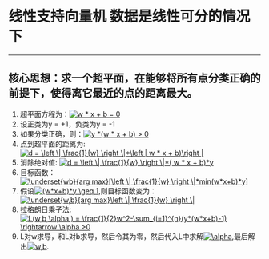 # 线性支持向量机   数据是线性可分的情况下
---
核心思想：求一个超平面，在能够将所有点分类正确的前提下，使得离它最近的点的距离最大。
---
1. 超平面方程为：<a href="https://www.codecogs.com/eqnedit.php?latex=w&space;*&space;x&space;&plus;&space;b&space;=&space;0" target="_blank"><img src="https://latex.codecogs.com/gif.latex?w&space;*&space;x&space;&plus;&space;b&space;=&space;0" title="w * x + b = 0" /></a>
2. 设正类为y = +1，负类为y = -1
3. 如果分类正确，则：<a href="https://www.codecogs.com/eqnedit.php?latex=y&space;*(w&space;*&space;x&space;&plus;&space;b)&space;>&space;0" target="_blank"><img src="https://latex.codecogs.com/gif.latex?y&space;*(w&space;*&space;x&space;&plus;&space;b)&space;>&space;0" title="y *(w * x + b) > 0" /></a>
4. 点到超平面的距离为: <a href="https://www.codecogs.com/eqnedit.php?latex=d&space;=&space;\left&space;\|&space;\frac{1}{w}&space;\right&space;\|*\left&space;|&space;w&space;*&space;x&space;&plus;&space;b)\right&space;|" target="_blank"><img src="https://latex.codecogs.com/gif.latex?d&space;=&space;\left&space;\|&space;\frac{1}{w}&space;\right&space;\|*\left&space;|&space;w&space;*&space;x&space;&plus;&space;b)\right&space;|" title="d = \left \| \frac{1}{w} \right \|*\left | w * x + b)\right |" /></a>
5. 消除绝对值: <a href="https://www.codecogs.com/eqnedit.php?latex=d&space;=&space;\left&space;\|&space;\frac{1}{w}&space;\right&space;\|*(&space;w&space;*&space;x&space;&plus;&space;b)*y" target="_blank"><img src="https://latex.codecogs.com/gif.latex?d&space;=&space;\left&space;\|&space;\frac{1}{w}&space;\right&space;\|*(&space;w&space;*&space;x&space;&plus;&space;b)*y" title="d = \left \| \frac{1}{w} \right \|*( w * x + b)*y" /></a>
6. 目标函数： <a href="https://www.codecogs.com/eqnedit.php?latex=\underset{wb}{arg&space;max}[\left&space;\|&space;\frac{1}{w}&space;\right&space;\|*min(w*x&plus;b)*y]" target="_blank"><img src="https://latex.codecogs.com/gif.latex?\underset{w,b}{arg&space;max}[\left&space;\|&space;\frac{1}{w}&space;\right&space;\|*min(w*x&plus;b)*y]" title="\underset{wb}{arg max}[\left \| \frac{1}{w} \right \|*min(w*x+b)*y]" /></a>
7. 假设<a href="https://www.codecogs.com/eqnedit.php?latex=(w*x&plus;b)*y&space;\geq&space;1" target="_blank"><img src="https://latex.codecogs.com/gif.latex?(w*x&plus;b)*y&space;\geq&space;1" title="(w*x+b)*y \geq 1" /></a>,则目标函数变为：<a href="https://www.codecogs.com/eqnedit.php?latex=\underset{w,b}{arg&space;max}\left&space;\|&space;\frac{1}{w}&space;\right&space;\|" target="_blank"><img src="https://latex.codecogs.com/gif.latex?\underset{w,b}{arg&space;max}\left&space;\|&space;\frac{1}{w}&space;\right&space;\|" title="\underset{w,b}{arg max}\left \| \frac{1}{w} \right \|" /></a>
8. 拉格朗日乘子法:<a href="https://www.codecogs.com/eqnedit.php?latex=L(w,b,\alpha&space;)&space;=&space;\frac{1}{2}w^2-\sum_{i=1}^{n}(y*(w*x&plus;b)-1)&space;\rightarrow&space;\alpha&space;>0" target="_blank"><img src="https://latex.codecogs.com/gif.latex?L(w,b,\alpha&space;)&space;=&space;\frac{1}{2}w^2-\sum_{i=1}^{n}(y*(w*x&plus;b)-1)&space;\rightarrow&space;\alpha&space;>0" title="L(w,b,\alpha ) = \frac{1}{2}w^2-\sum_{i=1}^{n}(y*(w*x+b)-1) \rightarrow \alpha >0" /></a>
9. L对w求导，和L对b求导，然后令其为零，然后代入L中求解<a href="https://www.codecogs.com/eqnedit.php?latex=\alpha" target="_blank"><img src="https://latex.codecogs.com/gif.latex?\alpha" title="\alpha" /></a>,最后解出<a href="https://www.codecogs.com/eqnedit.php?latex=w,b" target="_blank"><img src="https://latex.codecogs.com/gif.latex?w,b" title="w,b" /></a>.
